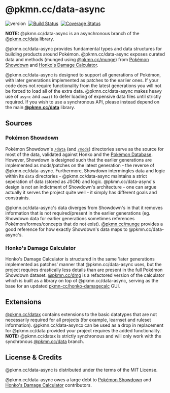 # @pkmn.cc/data-async

![version](http://img.shields.io/badge/status-0.0.1.beta-yellow.svg)&nbsp;
[![Build Status](https://api.travis-ci.org/pkmn-cc/data.svg)](https://travis-ci.org/pkmn-cc/data)&nbsp;
[![Coverage Status](https://coveralls.io/repos/github/pkmn-cc/data/badge.svg?branch=async)](https://coveralls.io/github/pkmn-cc/data?branch=async)

**NOTE:** @pkmn.cc/data-async is an asynchronous branch of the
[@pkmn.cc/data](https://github.com/pkmn-cc/data) library.

@pkmn.cc/data-async provides fundamental types and data structures for building
products around Pokémon. @pkmn.cc/data-async exposes curated data and methods
(munged using [@pkmn.cc/munge](https://github.com/pkmn-cc/munge)) from
[Pokémon Showdown](https://github.com/Zarel/Pokemon-Showdown) and
[Honko's Damage Calculator](https://github.com/Zarel/honko-damagecalc).

@pkmn.cc/data-async is designed to support all generations of Pokémon, with
later generations implemented as patches to the earlier ones. If your code does
not require functionality from the latest generations you will not be forced to
load all of the extra data. @pkmn.cc/data-async makes heavy use of `async` and
`await` to defer loading of expensive data files until strictly required. If you
wish to use a synchronous API, please instead depend on the main
**[@pkmn.cc/data](https://github.com/pkmn-cc/data)** library.

## Sources

### Pokémon Showdown

Pokémon Showdown's
[`/data`](https://github.com/Zarel/Pokemon-Showdown/tree/master/data) (and
[`/mods`](https://github.com/Zarel/Pokemon-Showdown/tree/master/mods))
directories serve as the source for most of the data, validated against Honko
and the [Pokémon Database](https://pokemondb.net). However, Showdown is designed
such that the earlier generations are implemented as mods/patches on the latest
generation - the reverse of @pkmn.cc/data-async. Furthermore, Showdown
intermingles data and logic within its `data` directories - @pkmn.cc/data-async
maintains a strict seperation of data (stored as JSON) and logic.
@pkmn.cc/data-async's design is not an indictment of Showdown's architecture -
one can argue actually it serves the project quite well - it simply has
different goals and constraints.

@pkmn.cc/data-async's data diverges from Showdown's in that it removes
information that is not required/present in the earlier generations (eg.
Showdown data for earlier generations sometimes references
Pokémon/formes/concepts that do not exist).
[@pkmn.cc/munge](https://github.com/pkmn-cc/munge) provides a good reference for
how exactly Showdown's data maps to @pkmn.cc/data-async's.

### Honko's Damage Calculator

Honko's Damage Calculator is structured in the same 'later generations
implemented as patches' manner that @pkmn.cc/data-async uses, but the project
requires drastically less details than are present in the full Pokémon Showdown
dataset. [@pkmn.cc/dmg](https://github.com/pkmn-cc/dmg) is a refactored version
of the calculator which is built as a library on top of @pkmn.cc/data-async,
serving as the base for an updated
[pkmn-cc/honko-damagecalc](https://github.com/pkmn-cc/honko-damagecalc) GUI.

## Extensions

[@pkmn.cc/datax](https://github.com/pkmn-cc/datax) contains extensions to the
basic datatypes that are not necessarily required for all projects (for example,
learnset and ruleset information). @pkmn.cc/data-asyncx can be used as a drop in
replacement for @pkmn.cc/data provided your project requires the added
functionality. **NOTE:** @pkmn.cc/datax is strictly synchronous and will only
work with the synchronous [@pkmn.cc/data](https://github.com/pkmn-cc/data)
branch.

## License & Credits

@pkmn.cc/data-async is distributed under the terms of the MIT License.

@pkmn.cc/data-async owes a large debt to
[Pokémon Showdown](https://github.com/Zarel/Pokemon-Showdown/blob/master/README.md#credits)
and
[Honko's Damage Calculator](https://github.com/Zarel/honko-damagecalc#credits-and-license)
contributors.
